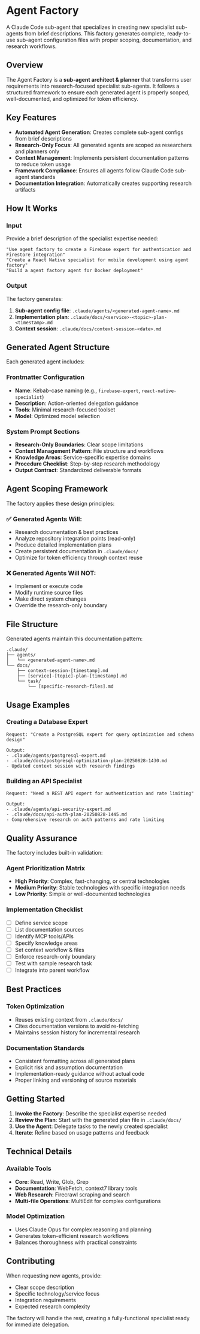 # Agent Factory

A Claude Code sub-agent that specializes in creating new specialist sub-agents from brief descriptions. This factory generates complete, ready-to-use sub-agent configuration files with proper scoping, documentation, and research workflows.

## Overview

The Agent Factory is a **sub-agent architect & planner** that transforms user requirements into research-focused specialist sub-agents. It follows a structured framework to ensure each generated agent is properly scoped, well-documented, and optimized for token efficiency.

## Key Features

- **Automated Agent Generation**: Creates complete sub-agent configs from brief descriptions
- **Research-Only Focus**: All generated agents are scoped as researchers and planners only
- **Context Management**: Implements persistent documentation patterns to reduce token usage
- **Framework Compliance**: Ensures all agents follow Claude Code sub-agent standards
- **Documentation Integration**: Automatically creates supporting research artifacts

## How It Works

### Input
Provide a brief description of the specialist expertise needed:
```
"Use agent factory to create a Firebase expert for authentication and Firestore integration"
"Create a React Native specialist for mobile development using agent factory"
"Build a agent factory agent for Docker deployment"
```

### Output
The factory generates:
1. **Sub-agent config file**: `.claude/agents/<generated-agent-name>.md`
2. **Implementation plan**: `.claude/docs/<service>-<topic>-plan-<timestamp>.md`
3. **Context session**: `.claude/docs/context-session-<date>.md`

## Generated Agent Structure

Each generated agent includes:

### Frontmatter Configuration
- **Name**: Kebab-case naming (e.g., `firebase-expert`, `react-native-specialist`)
- **Description**: Action-oriented delegation guidance
- **Tools**: Minimal research-focused toolset
- **Model**: Optimized model selection

### System Prompt Sections
- **Research-Only Boundaries**: Clear scope limitations
- **Context Management Pattern**: File structure and workflows
- **Knowledge Areas**: Service-specific expertise domains
- **Procedure Checklist**: Step-by-step research methodology
- **Output Contract**: Standardized deliverable formats

## Agent Scoping Framework

The factory applies these design principles:

### ✅ Generated Agents Will:
- Research documentation & best practices
- Analyze repository integration points (read-only)
- Produce detailed implementation plans
- Create persistent documentation in `.claude/docs/`
- Optimize for token efficiency through context reuse

### ❌ Generated Agents Will NOT:
- Implement or execute code
- Modify runtime source files
- Make direct system changes
- Override the research-only boundary

## File Structure

Generated agents maintain this documentation pattern:

```
.claude/
├── agents/
│   └── <generated-agent-name>.md
└── docs/
    ├── context-session-[timestamp].md
    ├── [service]-[topic]-plan-[timestamp].md
    └── task/
        └── [specific-research-files].md
```

## Usage Examples

### Creating a Database Expert
```
Request: "Create a PostgreSQL expert for query optimization and schema design"

Output:
- .claude/agents/postgresql-expert.md
- .claude/docs/postgresql-optimization-plan-20250828-1430.md
- Updated context session with research findings
```

### Building an API Specialist
```
Request: "Need a REST API expert for authentication and rate limiting"

Output:
- .claude/agents/api-security-expert.md
- .claude/docs/api-auth-plan-20250828-1445.md
- Comprehensive research on auth patterns and rate limiting
```

## Quality Assurance

The factory includes built-in validation:

### Agent Prioritization Matrix
- **High Priority**: Complex, fast-changing, or central technologies
- **Medium Priority**: Stable technologies with specific integration needs
- **Low Priority**: Simple or well-documented technologies

### Implementation Checklist
- [ ] Define service scope
- [ ] List documentation sources
- [ ] Identify MCP tools/APIs
- [ ] Specify knowledge areas
- [ ] Set context workflow & files
- [ ] Enforce research-only boundary
- [ ] Test with sample research task
- [ ] Integrate into parent workflow

## Best Practices

### Token Optimization
- Reuses existing context from `.claude/docs/`
- Cites documentation versions to avoid re-fetching
- Maintains session history for incremental research

### Documentation Standards
- Consistent formatting across all generated plans
- Explicit risk and assumption documentation
- Implementation-ready guidance without actual code
- Proper linking and versioning of source materials

## Getting Started

1. **Invoke the Factory**: Describe the specialist expertise needed
2. **Review the Plan**: Start with the generated plan file in `.claude/docs/`
3. **Use the Agent**: Delegate tasks to the newly created specialist
4. **Iterate**: Refine based on usage patterns and feedback

## Technical Details

### Available Tools
- **Core**: Read, Write, Glob, Grep
- **Documentation**: WebFetch, context7 library tools
- **Web Research**: Firecrawl scraping and search
- **Multi-file Operations**: MultiEdit for complex configurations

### Model Optimization
- Uses Claude Opus for complex reasoning and planning
- Generates token-efficient research workflows
- Balances thoroughness with practical constraints

## Contributing

When requesting new agents, provide:
- Clear scope description
- Specific technology/service focus
- Integration requirements
- Expected research complexity

The factory will handle the rest, creating a fully-functional specialist ready for immediate delegation.
